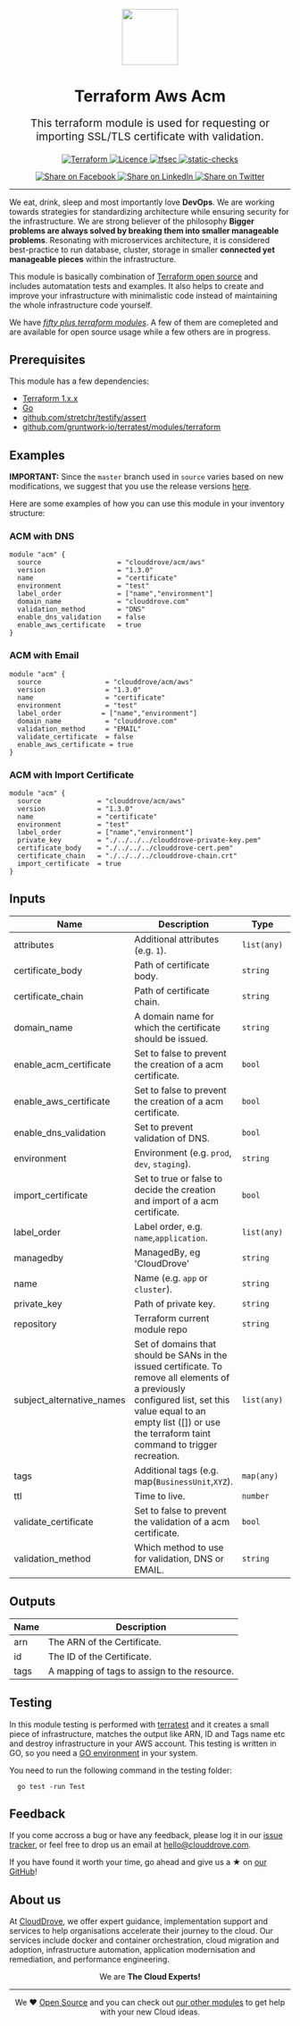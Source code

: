 <!-- This file was automatically generated by the `geine`. Make all changes to `README.yaml` and run `make readme` to rebuild this file. -->

<p align="center"> <img src="https://user-images.githubusercontent.com/50652676/62349836-882fef80-b51e-11e9-99e3-7b974309c7e3.png" width="100" height="100"></p>


<h1 align="center">
    Terraform Aws Acm
</h1>

<p align="center" style="font-size: 1.2rem;"> 
    This terraform module is used for requesting or importing SSL/TLS certificate with validation.
     </p>

<p align="center">

<a href="https://www.terraform.io">
  <img src="https://img.shields.io/badge/Terraform-v1.1.7-green" alt="Terraform">
</a>
<a href="LICENSE.md">
  <img src="https://img.shields.io/badge/License-APACHE-blue.svg" alt="Licence">
</a>
<a href="https://github.com/clouddrove/terraform-aws-acm/actions/workflows/tfsec.yml">
  <img src="https://github.com/clouddrove/terraform-aws-acm/actions/workflows/tfsec.yml/badge.svg" alt="tfsec">
</a>
<a href="https://github.com/clouddrove/terraform-aws-acm/actions/workflows/terraform.yml">
  <img src="https://github.com/clouddrove/terraform-aws-acm/actions/workflows/terraform.yml/badge.svg" alt="static-checks">
</a>


</p>
<p align="center">

<a href='https://facebook.com/sharer/sharer.php?u=https://github.com/clouddrove/terraform-aws-acm'>
  <img title="Share on Facebook" src="https://user-images.githubusercontent.com/50652676/62817743-4f64cb80-bb59-11e9-90c7-b057252ded50.png" />
</a>
<a href='https://www.linkedin.com/shareArticle?mini=true&title=Terraform+Aws+Acm&url=https://github.com/clouddrove/terraform-aws-acm'>
  <img title="Share on LinkedIn" src="https://user-images.githubusercontent.com/50652676/62817742-4e339e80-bb59-11e9-87b9-a1f68cae1049.png" />
</a>
<a href='https://twitter.com/intent/tweet/?text=Terraform+Aws+Acm&url=https://github.com/clouddrove/terraform-aws-acm'>
  <img title="Share on Twitter" src="https://user-images.githubusercontent.com/50652676/62817740-4c69db00-bb59-11e9-8a79-3580fbbf6d5c.png" />
</a>

</p>
<hr>


We eat, drink, sleep and most importantly love **DevOps**. We are working towards strategies for standardizing architecture while ensuring security for the infrastructure. We are strong believer of the philosophy <b>Bigger problems are always solved by breaking them into smaller manageable problems</b>. Resonating with microservices architecture, it is considered best-practice to run database, cluster, storage in smaller <b>connected yet manageable pieces</b> within the infrastructure. 

This module is basically combination of [Terraform open source](https://www.terraform.io/) and includes automatation tests and examples. It also helps to create and improve your infrastructure with minimalistic code instead of maintaining the whole infrastructure code yourself.

We have [*fifty plus terraform modules*][terraform_modules]. A few of them are comepleted and are available for open source usage while a few others are in progress.




## Prerequisites

This module has a few dependencies: 

- [Terraform 1.x.x](https://learn.hashicorp.com/terraform/getting-started/install.html)
- [Go](https://golang.org/doc/install)
- [github.com/stretchr/testify/assert](https://github.com/stretchr/testify)
- [github.com/gruntwork-io/terratest/modules/terraform](https://github.com/gruntwork-io/terratest)







## Examples


**IMPORTANT:** Since the `master` branch used in `source` varies based on new modifications, we suggest that you use the release versions [here](https://github.com/clouddrove/terraform-aws-acm/releases).


Here are some examples of how you can use this module in your inventory structure:
### ACM with DNS
```hcl
module "acm" {
  source                   = "clouddrove/acm/aws"
  version                  = "1.3.0"
  name                     = "certificate"
  environment              = "test"
  label_order              = ["name","environment"]
  domain_name              = "clouddrove.com"
  validation_method        = "DNS"
  enable_dns_validation    = false
  enable_aws_certificate   = true
}
```

### ACM with Email
```hcl
module "acm" {
  source                = "clouddrove/acm/aws"
  version               = "1.3.0"
  name                  = "certificate"
  environment           = "test"
  label_order          = ["name","environment"]
  domain_name           = "clouddrove.com"
  validation_method     = "EMAIL"
  validate_certificate  = false
  enable_aws_certificate = true
}
```

### ACM with Import Certificate
```hcl
module "acm" {
  source              = "clouddrove/acm/aws"
  version             = "1.3.0"
  name                = "certificate"
  environment         = "test"
  label_order         = ["name","environment"]
  private_key         = "./../../../clouddrove-private-key.pem"
  certificate_body    = "./../../../clouddrove-cert.pem"
  certificate_chain   = "./../../../clouddrove-chain.crt"
  import_certificate  = true
}
```






## Inputs

| Name | Description | Type | Default | Required |
|------|-------------|------|---------|:--------:|
| attributes | Additional attributes (e.g. `1`). | `list(any)` | `[]` | no |
| certificate\_body | Path of certificate body. | `string` | `"~"` | no |
| certificate\_chain | Path of certificate chain. | `string` | `""` | no |
| domain\_name | A domain name for which the certificate should be issued. | `string` | `""` | no |
| enable\_acm\_certificate | Set to false to prevent the creation of a acm certificate. | `bool` | `true` | no |
| enable\_aws\_certificate | Set to false to prevent the creation of a acm certificate. | `bool` | `false` | no |
| enable\_dns\_validation | Set to prevent validation of DNS. | `bool` | `false` | no |
| environment | Environment (e.g. `prod`, `dev`, `staging`). | `string` | `""` | no |
| import\_certificate | Set to true or false to decide the creation and import of a acm certificate. | `bool` | `false` | no |
| label\_order | Label order, e.g. `name`,`application`. | `list(any)` | `[]` | no |
| managedby | ManagedBy, eg 'CloudDrove' | `string` | `"hello@clouddrove.com"` | no |
| name | Name  (e.g. `app` or `cluster`). | `string` | `""` | no |
| private\_key | Path of private key. | `string` | `""` | no |
| repository | Terraform current module repo | `string` | `"https://github.com/clouddrove/terraform-aws-acm"` | no |
| subject\_alternative\_names | Set of domains that should be SANs in the issued certificate. To remove all elements of a previously configured list, set this value equal to an empty list ([]) or use the terraform taint command to trigger recreation. | `list(any)` | `[]` | no |
| tags | Additional tags (e.g. map(`BusinessUnit`,`XYZ`). | `map(any)` | `{}` | no |
| ttl | Time to live. | `number` | `600` | no |
| validate\_certificate | Set to false to prevent the validation of a acm certificate. | `bool` | `false` | no |
| validation\_method | Which method to use for validation, DNS or EMAIL. | `string` | `""` | no |

## Outputs

| Name | Description |
|------|-------------|
| arn | The ARN of the Certificate. |
| id | The ID of the Certificate. |
| tags | A mapping of tags to assign to the resource. |




## Testing
In this module testing is performed with [terratest](https://github.com/gruntwork-io/terratest) and it creates a small piece of infrastructure, matches the output like ARN, ID and Tags name etc and destroy infrastructure in your AWS account. This testing is written in GO, so you need a [GO environment](https://golang.org/doc/install) in your system. 

You need to run the following command in the testing folder:
```hcl
  go test -run Test
```



## Feedback 
If you come accross a bug or have any feedback, please log it in our [issue tracker](https://github.com/clouddrove/terraform-aws-acm/issues), or feel free to drop us an email at [hello@clouddrove.com](mailto:hello@clouddrove.com).

If you have found it worth your time, go ahead and give us a ★ on [our GitHub](https://github.com/clouddrove/terraform-aws-acm)!

## About us

At [CloudDrove][website], we offer expert guidance, implementation support and services to help organisations accelerate their journey to the cloud. Our services include docker and container orchestration, cloud migration and adoption, infrastructure automation, application modernisation and remediation, and performance engineering.

<p align="center">We are <b> The Cloud Experts!</b></p>
<hr />
<p align="center">We ❤️  <a href="https://github.com/clouddrove">Open Source</a> and you can check out <a href="https://github.com/clouddrove">our other modules</a> to get help with your new Cloud ideas.</p>

  [website]: https://clouddrove.com
  [github]: https://github.com/clouddrove
  [linkedin]: https://cpco.io/linkedin
  [twitter]: https://twitter.com/clouddrove/
  [email]: https://clouddrove.com/contact-us.html
  [terraform_modules]: https://github.com/clouddrove?utf8=%E2%9C%93&q=terraform-&type=&language=
